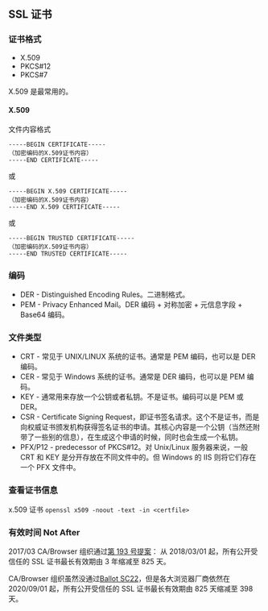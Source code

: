 ## SSL 证书

### 证书格式

- X.509
- PKCS#12
- PKCS#7

X.509 是最常用的。

#### X.509

文件内容格式

```
-----BEGIN CERTIFICATE-----
（加密编码的X.509证书内容）
-----END CERTIFICATE-----
```

或

```
-----BEGIN X.509 CERTIFICATE-----
（加密编码的X.509证书内容）
-----END X.509 CERTIFICATE-----
```

或

```
-----BEGIN TRUSTED CERTIFICATE-----
（加密编码的X.509证书内容）
-----END TRUSTED CERTIFICATE-----
```

### 编码

- DER - Distinguished Encoding Rules。二进制格式。
- PEM - Privacy Enhanced Mail。DER 编码 + 对称加密 + 元信息字段 + Base64 编码。

### 文件类型

- CRT - 常见于 UNIX/LINUX 系统的证书。通常是 PEM 编码，也可以是 DER 编码。
- CER - 常见于 Windows 系统的证书。通常是 DER 编码，也可以是 PEM 编码。
- KEY - 通常用来存放一个公钥或者私钥。不是证书。编码可以是 PEM 或 DER。
- CSR - Certificate Signing Request，即证书签名请求。这个不是证书，而是向权威证书颁发机构获得签名证书的申请。其核心内容是一个公钥（当然还附带了一些别的信息），在生成这个申请的时候，同时也会生成一个私钥。
- PFX/P12 - predecessor of PKCS#12。对 Unix/Linux 服务器来说，一般 CRT 和 KEY 是分开存放在不同文件中的。但 Windows 的 IIS 则将它们存在一个 PFX 文件中。

### 查看证书信息

x.509 证书 `openssl x509 -noout -text -in <certfile>`

### 有效时间 Not After

2017/03 CA/Browser 组织通过[第 193 号提案](https://cabforum.org/2017/03/17/ballot-193-825-day-certificate-lifetimes/)：
从 2018/03/01 起，所有公开受信任的 SSL 证书最长有效期由 3 年缩减至 825 天。

CA/Browser 组织虽然没通过[Ballot SC22](https://cabforum.org/2019/09/10/ballot-sc22-reduce-certificate-lifetimes-v2/)，但是各大浏览器厂商依然在 2020/09/01 起，所有公开受信任的 SSL 证书最长有效期由 825 天缩减至 398 天。
